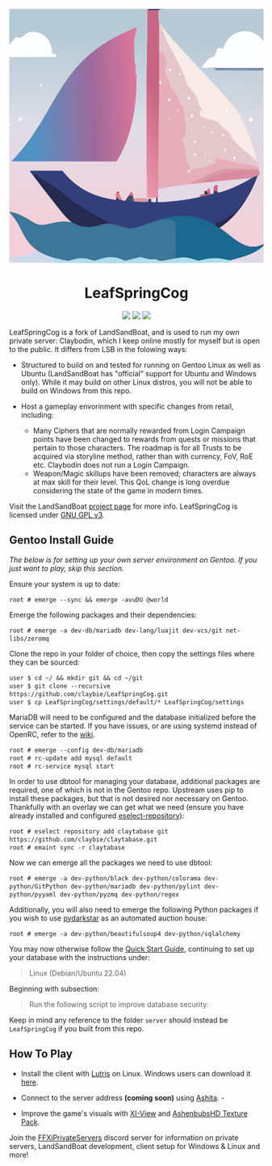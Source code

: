 <p align="center">
    <img src="res/lsc.png">
    <h1 align="center">LeafSpringCog</h1>
</p>

<p align="center">
<a href="https://github.com/Claybie/claybodin/actions/workflows/Ubuntu.yml?query=base"><img src="https://github.com/claybie/claybodin/actions/workflows/Ubuntu.yml/badge.svg"/></a>
<a href="https://github.com/Claybie/claybodin/actions/workflows/codeql-analysis.yml?query=base"><img src="https://github.com/claybie/claybodin/actions/workflows/codeql-analysis.yml/badge.svg"/></a>
<a href="https://www.gnu.org/licenses/gpl-3.0"><img src="https://img.shields.io/badge/License-GPLv3-blue.svg"/></a>

</p>

LeafSpringCog is a fork of LandSandBoat, and is used to run my own private server: Claybodin, which I keep online mostly for myself but is open to the public. It differs from LSB in the folowing ways:

-   Structured to build on and tested for running on Gentoo Linux as well as Ubuntu (LandSandBoat has "official" support for Ubuntu and Windows only). While it may build on other Linux distros, you will not be able to build on Windows from this repo.

-   Host a gameplay envorinment with specific changes from retail, including:
    -   Many Ciphers that are normally rewarded from Login Campaign points have been changed to rewards from quests or missions that pertain to those characters. The roadmap is for all Trusts to be acquired via storyline method, rather than with currency, FoV, RoE etc. Claybodin does not run a Login Campaign. 
    -   Weapon/Magic skillups have been removed; characters are always at max skill for their level. This QoL change is long overdue considering the state of the game in modern times.

Visit the LandSandBoat [project page](https://github.com/LandSandBoat/server/) for more info. LeafSpringCog is licensed under [GNU GPL v3](https://github.com/LandSandBoat/server/blob/base/LICENSE).

## Gentoo Install Guide

*The below is for setting up your own server environment on Gentoo. If you just want to play, skip this section.*

Ensure your system is up to date:
```
root # emerge --sync && emerge -avuDU @world
```
Emerge the following packages and their dependencies: 
```
root # emerge -a dev-db/mariadb dev-lang/luajit dev-vcs/git net-libs/zeromq
```
Clone the repo in your folder of choice, then copy the settings files where they can be sourced:
```
user $ cd ~/ && mkdir git && cd ~/git 
user $ git clone --recursive https://github.com/claybie/LeafSpringCog.git
user $ cp LeafSpringCog/settings/default/* LeafSpringCog/settings
```
MariaDB will need to be configured and the database initialized before the service can be started. If you have issues, or are using systemd instead of OpenRC, refer to the [wiki](https://wiki.gentoo.org/wiki/MariaDB).
```
root # emerge --config dev-db/mariadb
root # rc-update add mysql default
root # rc-service mysql start
```
In order to use dbtool for managing your database, additional packages are required, one of which is not in the Gentoo repo. Upstream uses pip to install these packages, but that is not desired nor necessary on Gentoo. Thankfully with an overlay we can get what we need (ensure you have already installed and configured [eselect-repository](https://wiki.gentoo.org/wiki/Eselect/Repository)):
```
root # eselect repository add claytabase git https://github.com/claybie/claytabase.git
root # emaint sync -r claytabase
```
Now we can emerge all the packages we need to use dbtool:
```
root # emerge -a dev-python/black dev-python/colorama dev-python/GitPython dev-python/mariadb dev-python/pylint dev-python/pyyaml dev-python/pyzmq dev-python/regex
```
Additionally, you will also need to emerge the following Python packages if you wish to use [pydarkstar](https://github.com/AdamGagorik/pydarkstar) as an automated auction house:
```
root # emerge -a dev-python/beautifulsoup4 dev-python/sqlalchemy
```
You may now otherwise follow the [Quick Start Guide](https://github.com/LandSandBoat/server/wiki/Quick-Start-Guide), continuing to set up your database with the instructions under: 
> Linux (Debian/Ubuntu 22.04)

Beginning with subsection:
> Run the following script to improve database security:

Keep in mind any reference to the folder ```server``` should instead be ```LeafSpringCog``` if you built from this repo.

## How To Play

-	Install the client with [Lutris](https://lutris.net/games/final-fantasy-xi-online/) on Linux. Windows users can download it [here](http://www.playonline.com/ff11us/download/media/install_win.html).

-	Connect to the server address <b>(coming soon)</b> using [Ashita](https://ashitaxi.com/).    -    

-	Improve the game's visuals with [XI-View](https://github.com/Caradog/XI-View) and [AshenbubsHD Texture Pack](https://www.nexusmods.com/finalfantasy11/mods/1).

Join the [FFXiPrivateServers](https://discord.gg/THnWnC9fjr) discord server for information on private servers, LandSandBoat development, client setup for Windows & Linux and more!
